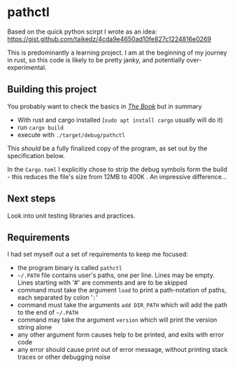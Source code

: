 # pathctl

Based on the quick python scirpt I wrote as an idea: <https://gist.github.com/taikedz/4cda9e4650ad10fe827c1224816e0269>

This is predominantly a learning project. I am at the beginning of my journey in rust, so this code is likely to be pretty janky, and potentially over-experimental.

## Building this project

You probably want to check the basics in [_The Book_](https://doc.rust-lang.org/book/) but in summary

* With rust and cargo installed (`sudo apt install cargo` usually will do it)
* run `cargo build`
* execute with `./target/debug/pathctl`

This _should_ be a fully finalized copy of the program, as set out by the specification below.

In the `Cargo.toml` I explicitly chose to strip the debug symbols form the build - this reduces the file's size from 12MB to 400K . An impressive difference...

## Next steps


Look into unit testing libraries and practices.


## Requirements

I had set myself out a set of requirements to keep me focused:

* the program binary is called `pathctl`
* `~/.PATH` file contains user's paths, one per line. Lines may be empty. Lines starting with '#' are comments and are to be skipped
* command must take the argument `load` to print a path-notation of paths, each separated by colon '`:`'
* command must take the arguments `add DIR_PATH` which will add the path to the end of `~/.PATH`
* command may take the argument `version` which will print the version string alone
* any other argument form causes help to be printed, and exits with error code
* any error should cause print out of error message, without printing stack traces or other debugging noise

